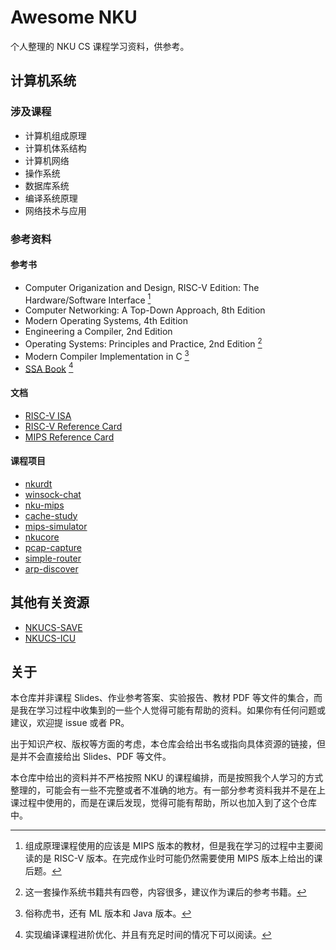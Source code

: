 # Awesome NKU

个人整理的 NKU CS 课程学习资料，供参考。

## 计算机系统

### 涉及课程

- 计算机组成原理
- 计算机体系结构
- 计算机网络
- 操作系统
- 数据库系统
- 编译系统原理
- 网络技术与应用

### 参考资料

#### 参考书

- Computer Origanization and Design, RISC-V Edition: The Hardware/Software Interface [^rv-mips]
- Computer Networking: A Top-Down Approach, 8th Edition
- Modern Operating Systems, 4th Edition
- Engineering a Compiler, 2nd Edition
- Operating Systems: Principles and Practice, 2nd Edition [^ospp]
- Modern Compiler Implementation in C [^mcic]
- [SSA Book](https://pfalcon.github.io/ssabook/) [^ssabook]

[^rv-mips]: 组成原理课程使用的应该是 MIPS 版本的教材，但是我在学习的过程中主要阅读的是 RISC-V 版本。在完成作业时可能仍然需要使用 MIPS 版本上给出的课后题。

[^ospp]: 这一套操作系统书籍共有四卷，内容很多，建议作为课后的参考书籍。

[^mcic]: 俗称虎书，还有 ML 版本和 Java 版本。

[^ssabook]: 实现编译课程进阶优化、并且有充足时间的情况下可以阅读。

#### 文档

- [RISC-V ISA](https://five-embeddev.com/riscv-isa-manual/)
- [RISC-V Reference Card](https://github.com/jameslzhu/riscv-card)
- [MIPS Reference Card](http://www.cburch.com/cs/330/reading/mips-ref.pdf)

#### 课程项目

- [nkurdt](https://github.com/JuniMay/nkurdt)
- [winsock-chat](https://github.com/JuniMay/winsock-chat)
- [nku-mips](https://github.com/JuniMay/nkurdt)
- [cache-study](https://github.com/JuniMay/cache-study)
- [mips-simulator](https://github.com/JuniMay/mips-simulator)
- [nkucore](https://github.com/JuniMay/nkucore)
- [pcap-capture](https://github.com/JuniMay/pcap-capture)
- [simple-router](https://github.com/JuniMay/simple-router)
- [arp-discover](https://github.com/JuniMay/arp-discover)

## 其他有关资源

- [NKUCS-SAVE](https://github.com/TephrocactusHC/NKUCS-SAVE)
- [NKUCS-ICU](https://github.com/NKUCS-ICU/NKUCS.ICU)

## 关于

本仓库并非课程 Slides、作业参考答案、实验报告、教材 PDF 等文件的集合，而是我在学习过程中收集到的一些个人觉得可能有帮助的资料。如果你有任何问题或建议，欢迎提 issue 或者 PR。

出于知识产权、版权等方面的考虑，本仓库会给出书名或指向具体资源的链接，但是并不会直接给出 Slides、PDF 等文件。

本仓库中给出的资料并不严格按照 NKU 的课程编排，而是按照我个人学习的方式整理的，可能会有一些不完整或者不准确的地方。有一部分参考资料我并不是在上课过程中使用的，而是在课后发现，觉得可能有帮助，所以也加入到了这个仓库中。
